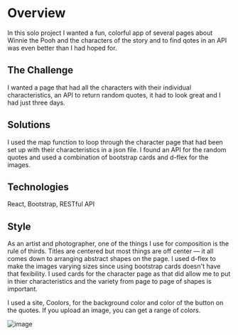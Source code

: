 # Overview

In this solo project I wanted a fun, colorful app of several pages about Winnie the Pooh and the characters of the story and to find qotes in an API was even better than I had hoped for.

## The Challenge

I wanted a page that had all the characters with their individual characteristics, an API to return random quotes, it had to look great and I had just three days. 

## Solutions

I used the map function to loop through the character page that had been set up with their characteristics in a json file. I found an API for the random quotes and used a combination of bootstrap cards and d-flex for the images.

## Technologies

React, Bootstrap, RESTful API

## Style

As an artist and photographer, one of the things I use for composition is the rule of thirds. Titles are centered but most things are off center — it all comes down to arranging abstract shapes on the page. I used d-flex to make the images varying sizes since using bootstrap cards doesn't have that fexibility. I used cards for the character page as that did allow me to put in thier characteristics and the variety from page to page of shapes is important.

I used a site, Coolors, for the background color and color of the button on the quotes. If you upload an image, you can get a range of colors.

![image](public/images/Screenshot2.png)


